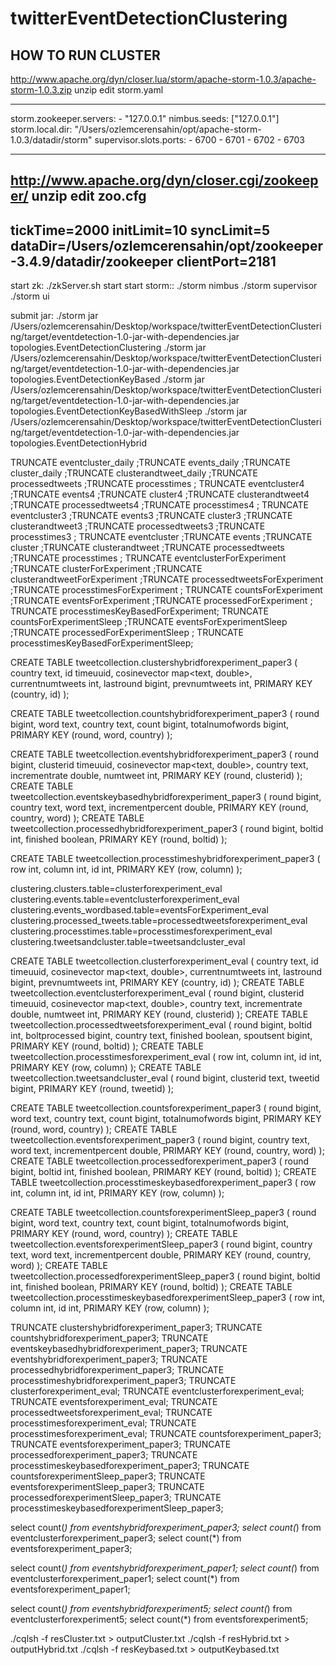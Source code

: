 # twitterEventDetectionClustering


HOW TO RUN CLUSTER
------------------------
http://www.apache.org/dyn/closer.lua/storm/apache-storm-1.0.3/apache-storm-1.0.3.zip
unzip
edit storm.yaml

-----
storm.zookeeper.servers:
    - "127.0.0.1"
nimbus.seeds: ["127.0.0.1"]
storm.local.dir: "/Users/ozlemcerensahin/opt/apache-storm-1.0.3/datadir/storm"
supervisor.slots.ports:
    - 6700
    - 6701
    - 6702
    - 6703

------

http://www.apache.org/dyn/closer.cgi/zookeeper/
unzip
edit zoo.cfg
------
tickTime=2000
initLimit=10
syncLimit=5
dataDir=/Users/ozlemcerensahin/opt/zookeeper-3.4.9/datadir/zookeeper
clientPort=2181
------


start zk: ./zkServer.sh start
start storm::
    ./storm nimbus
    ./storm supervisor
    ./storm ui

submit jar:
    ./storm jar /Users/ozlemcerensahin/Desktop/workspace/twitterEventDetectionClustering/target/eventdetection-1.0-jar-with-dependencies.jar topologies.EventDetectionClustering
    ./storm jar /Users/ozlemcerensahin/Desktop/workspace/twitterEventDetectionClustering/target/eventdetection-1.0-jar-with-dependencies.jar topologies.EventDetectionKeyBased
    ./storm jar /Users/ozlemcerensahin/Desktop/workspace/twitterEventDetectionClustering/target/eventdetection-1.0-jar-with-dependencies.jar topologies.EventDetectionKeyBasedWithSleep
    ./storm jar /Users/ozlemcerensahin/Desktop/workspace/twitterEventDetectionClustering/target/eventdetection-1.0-jar-with-dependencies.jar topologies.EventDetectionHybrid



TRUNCATE eventcluster_daily ;TRUNCATE events_daily ;TRUNCATE cluster_daily ;TRUNCATE clusterandtweet_daily ;TRUNCATE processedtweets ;TRUNCATE processtimes ;
TRUNCATE eventcluster4 ;TRUNCATE events4 ;TRUNCATE cluster4 ;TRUNCATE clusterandtweet4 ;TRUNCATE processedtweets4 ;TRUNCATE processtimes4 ;
TRUNCATE eventcluster3 ;TRUNCATE events3 ;TRUNCATE cluster3 ;TRUNCATE clusterandtweet3 ;TRUNCATE processedtweets3 ;TRUNCATE processtimes3 ;
TRUNCATE eventcluster ;TRUNCATE events ;TRUNCATE cluster ;TRUNCATE clusterandtweet ;TRUNCATE processedtweets ;TRUNCATE processtimes ;
TRUNCATE eventclusterForExperiment ;TRUNCATE clusterForExperiment ;TRUNCATE clusterandtweetForExperiment ;TRUNCATE processedtweetsForExperiment ;TRUNCATE processtimesForExperiment ;
TRUNCATE countsForExperiment ;TRUNCATE eventsForExperiment ;TRUNCATE processedForExperiment ; TRUNCATE processtimesKeyBasedForExperiment;
TRUNCATE countsForExperimentSleep ;TRUNCATE eventsForExperimentSleep ;TRUNCATE processedForExperimentSleep ; TRUNCATE processtimesKeyBasedForExperimentSleep;



CREATE TABLE tweetcollection.clustershybridforexperiment_paper3 (
country text,
id timeuuid,
cosinevector map<text, double>,
currentnumtweets int,
lastround bigint,
prevnumtweets int,
PRIMARY KEY (country, id)
);

CREATE TABLE tweetcollection.countshybridforexperiment_paper3 (
round bigint,
word text,
country text,
count bigint,
totalnumofwords bigint,
PRIMARY KEY (round, word, country)
);

CREATE TABLE tweetcollection.eventshybridforexperiment_paper3 (
round bigint,
clusterid timeuuid,
cosinevector map<text, double>,
country text,
incrementrate double,
numtweet int,
PRIMARY KEY (round, clusterid)
);
CREATE TABLE tweetcollection.eventskeybasedhybridforexperiment_paper3 (
round bigint,
country text,
word text,
incrementpercent double,
PRIMARY KEY (round, country, word)
);
CREATE TABLE tweetcollection.processedhybridforexperiment_paper3 (
round bigint,
boltid int,
finished boolean,
PRIMARY KEY (round, boltid)
);

CREATE TABLE tweetcollection.processtimeshybridforexperiment_paper3 (
row int,
column int,
id int,
PRIMARY KEY (row, column)
);





clustering.clusters.table=clusterforexperiment_eval
clustering.events.table=eventclusterforexperiment_eval
clustering.events_wordbased.table=eventsForExperiment_eval
clustering.processed_tweets.table=processedtweetsforexperiment_eval
clustering.processtimes.table=processtimesforexperiment_eval
clustering.tweetsandcluster.table=tweetsandcluster_eval


CREATE TABLE tweetcollection.clusterforexperiment_eval (
country text,
id timeuuid,
cosinevector map<text, double>,
currentnumtweets int,
lastround bigint,
prevnumtweets int,
PRIMARY KEY (country, id)
);
CREATE TABLE tweetcollection.eventclusterforexperiment_eval (
round bigint,
clusterid timeuuid,
cosinevector map<text, double>,
country text,
incrementrate double,
numtweet int,
PRIMARY KEY (round, clusterid)
);
CREATE TABLE tweetcollection.processedtweetsforexperiment_eval (
round bigint,
boltid int,
boltprocessed bigint,
country text,
finished boolean,
spoutsent bigint,
PRIMARY KEY (round, boltid)
);
CREATE TABLE tweetcollection.processtimesforexperiment_eval (
row int,
column int,
id int,
PRIMARY KEY (row, column)
);
CREATE TABLE tweetcollection.tweetsandcluster_eval (
round bigint,
clusterid text,
tweetid bigint,
PRIMARY KEY (round, tweetid)
);








CREATE TABLE tweetcollection.countsforexperiment_paper3 (
round bigint,
word text,
country text,
count bigint,
totalnumofwords bigint,
PRIMARY KEY (round, word, country)
);
CREATE TABLE tweetcollection.eventsforexperiment_paper3 (
round bigint,
country text,
word text,
incrementpercent double,
PRIMARY KEY (round, country, word)
);
CREATE TABLE tweetcollection.processedforexperiment_paper3 (
round bigint,
boltid int,
finished boolean,
PRIMARY KEY (round, boltid)
);
CREATE TABLE tweetcollection.processtimeskeybasedforexperiment_paper3 (
row int,
column int,
id int,
PRIMARY KEY (row, column)
);






CREATE TABLE tweetcollection.countsforexperimentSleep_paper3 (
round bigint,
word text,
country text,
count bigint,
totalnumofwords bigint,
PRIMARY KEY (round, word, country)
);
CREATE TABLE tweetcollection.eventsforexperimentSleep_paper3 (
round bigint,
country text,
word text,
incrementpercent double,
PRIMARY KEY (round, country, word)
);
CREATE TABLE tweetcollection.processedforexperimentSleep_paper3 (
round bigint,
boltid int,
finished boolean,
PRIMARY KEY (round, boltid)
);
CREATE TABLE tweetcollection.processtimeskeybasedforexperimentSleep_paper3 (
row int,
column int,
id int,
PRIMARY KEY (row, column)
);


TRUNCATE clustershybridforexperiment_paper3; TRUNCATE countshybridforexperiment_paper3; TRUNCATE eventskeybasedhybridforexperiment_paper3; TRUNCATE eventshybridforexperiment_paper3; TRUNCATE processedhybridforexperiment_paper3; TRUNCATE processtimeshybridforexperiment_paper3;
TRUNCATE clusterforexperiment_eval; TRUNCATE eventclusterforexperiment_eval; TRUNCATE eventsforexperiment_eval; TRUNCATE processedtweetsforexperiment_eval; TRUNCATE processtimesforexperiment_eval; TRUNCATE processtimesforexperiment_eval;
TRUNCATE countsforexperiment_paper3; TRUNCATE eventsforexperiment_paper3; TRUNCATE processedforexperiment_paper3; TRUNCATE processtimeskeybasedforexperiment_paper3;
TRUNCATE countsforexperimentSleep_paper3; TRUNCATE eventsforexperimentSleep_paper3; TRUNCATE processedforexperimentSleep_paper3; TRUNCATE processtimeskeybasedforexperimentSleep_paper3;


select count(*) from eventshybridforexperiment_paper3;
select count(*) from eventclusterforexperiment_paper3;
select count(*) from eventsforexperiment_paper3;


select count(*) from eventshybridforexperiment_paper1;
select count(*) from eventclusterforexperiment_paper1;
select count(*) from eventsforexperiment_paper1;

select count(*) from eventshybridforexperiment5;
select count(*) from eventclusterforexperiment5;
select count(*) from eventsforexperiment5;

./cqlsh -f resCluster.txt > outputCluster.txt
./cqlsh -f resHybrid.txt > outputHybrid.txt
./cqlsh -f resKeybased.txt > outputKeybased.txt